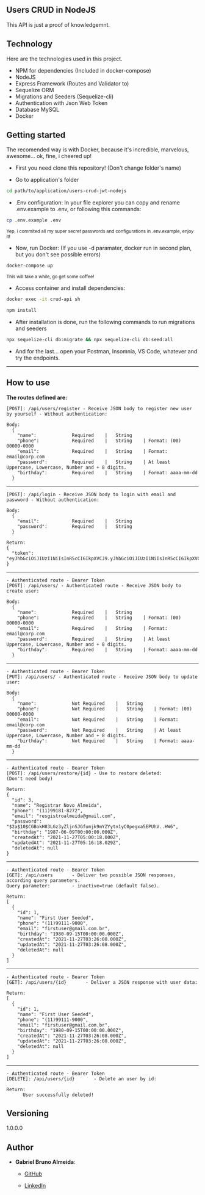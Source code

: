 ## Users CRUD in NodeJS

This API is just a proof of knowledgemnt.

## Technology

Here are the technologies used in this project.

* NPM for dependencies (Included in docker-compose)
* NodeJS
* Express Framework (Routes and Validator to)
* Sequelize ORM
* Migrations and Seeders (Sequelize-cli)
* Authentication with Json Web Token
* Database MySQL
* Docker

## Getting started
The recomended way is with Docker, because it's incredible, marvelous, awesome... ok, fine, i cheered up! 

* First you need clone this repository! (Don't change folder's name)

* Go to application's folder
```sh
cd path/to/application/users-crud-jwt-nodejs
```

* .Env configuration:
In your file explorer you can copy and rename .env.example to .env, or following this commands:
```sh
cp .env.example .env
```
<sup>Yep, i commited all my super secret passwords and configurations in .env.example, enjoy it!</sup>


* Now, run Docker: (If you use -d paramater, docker run in second plan, but you don't see possible errors)
```sh
docker-compose up
```
<sup>This will take a while, go get some coffee!</sup>

* Access container and install dependencies:
```sh
docker exec -it crud-api sh
```
```sh
npm install
```

* After installation is done, run the following commands to run migrations and seeders
```sh
npx sequelize-cli db:migrate && npx sequelize-cli db:seed:all
```

* And for the last... open your Postman, Insomnia, VS Code, whatever and try the endpoints.

** **


## How to use

**The routes defined are:**

    [POST]: /api/users/register - Receive JSON body to register new user by yourself - Without authentication:
    
    Body:
      {
        "name":             Required    |   String
        "phone":            Required    |   String    | Format: (00) 00000-0000
        "email":            Required    |   String    | Format: email@corp.com
        "password":         Required    |   String    | At least Uppercase, Lowercase, Number and + 8 digits.
        "birthday":         Required    |   String    | Format: aaaa-mm-dd
      }
**  **

    [POST]: /api/login - Receive JSON body to login with email and paswword - Without authentication:
    
    Body:
      {
        "email":            Required    |   String
        "password":         Required    |   String 
      }
      
    Return:
    {
      "token": "eyJhbGciOiJIUzI1NiIsInR5cCI6IkpXVCJ9.yJhbGciOiJIUzI1NiIsInR5cCI6IkpXVCJ9."
    }
      
**  **

    - Authenticated route - Bearer Token
    [POST]: /api/users/ - Authenticated route - Receive JSON body to create user:
    
    Body:
      {
        "name":             Required    |   String
        "phone":            Required    |   String    | Format: (00) 00000-0000
        "email":            Required    |   String    | Format: email@corp.com
        "password":         Required    |   String    | At least Uppercase, Lowercase, Number and + 8 digits.
        "birthday":         Required    |   String    | Format: aaaa-mm-dd
      }
     
**  **

    - Authenticated route - Bearer Token
    [PUT]: /api/users/ - Authenticated route - Receive JSON body to update user:
    
    Body:
      {
        "name":             Not Required    |   String
        "phone":            Not Required    |   String    | Format: (00) 00000-0000
        "email":            Not Required    |   String    | Format: email@corp.com
        "password":         Not Required    |   String    | At least Uppercase, Lowercase, Number and + 8 digits.
        "birthday":         Not Required    |   String    | Format: aaaa-mm-dd
      }
   
**  **
     
    - Authenticated route - Bearer Token
    [POST]: /api/users/restore/{id} - Use to restore deleted:
    (Don't need body)
    
    Return:
    {
      "id": 3,
      "name": "Registrar Novo Almeida",
      "phone": "(11)99181-8272",
      "email": "resgistroalmeida@gmail.com",
      "password": "$2a$10$CGBokH83LGz3yZljnSJGfumjk9mYZYytn1yC0pegxa5EPUhV..HW6",
      "birthday": "1987-06-09T00:00:00.000Z",
      "createdAt": "2021-11-27T05:00:18.000Z",
      "updatedAt": "2021-11-27T05:16:18.029Z",
      "deletedAt": null
    }

**  **
    
    - Authenticated route - Bearer Token
    [GET]: /api/users       - Deliver two possible JSON responses, according query parameters.
    Query parameter:        - inactive=true (default false).
    
    Return:
    [
      {
        "id": 1,
        "name": "First User Seeded",
        "phone": "(11)99111-9000",
        "email": "firstuser@gmail.com.br",
        "birthday": "1980-09-15T00:00:00.000Z",
        "createdAt": "2021-11-27T03:26:08.000Z",
        "updatedAt": "2021-11-27T03:26:08.000Z",
        "deletedAt": null
      }
    ]
    
**  **

    - Authenticated route - Bearer Token
    [GET]: /api/users/{id}       - Deliver a JSON response with user data:
    
    Return:
    [
      {
        "id": 1,
        "name": "First User Seeded",
        "phone": "(11)99111-9000",
        "email": "firstuser@gmail.com.br",
        "birthday": "1980-09-15T00:00:00.000Z",
        "createdAt": "2021-11-27T03:26:08.000Z",
        "updatedAt": "2021-11-27T03:26:08.000Z",
        "deletedAt": null
      }
    ]
    
**  **

    - Authenticated route - Bearer Token
    [DELETE]: /api/users/{id}       - Delete an user by id:
    
    Return:
          User successfully deleted!
    

## Versioning

1.0.0.0


## Author

* **Gabriel Bruno Almeida**:
  
    * [GitHub](https://github.com/gabebruno)
    
    * [LinkedIn](https://www.linkedin.com/in/dev-gabriel-bruno/)